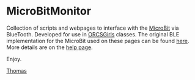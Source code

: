 # MicroBitMonitor
 
Collection of scripts and webpages to interface with the <a href="www.microbit.org">MicroBit</a> via BlueTooth. Developed for use in 
<a href="www.orcsgirls.org">ORCSGirls</a> classes. The original BLE implementation for the MicroBit used on these pages can be 
found <a href="https://github.com/thegecko/microbit-web-bluetooth">here</a>. More details are on the <a href="https://tproffen.github.io/MicroBitMonitor/help.html">help page</a>.

Enjoy.

<a href="mailto:thomas@orcsgirls.org">Thomas</a>
